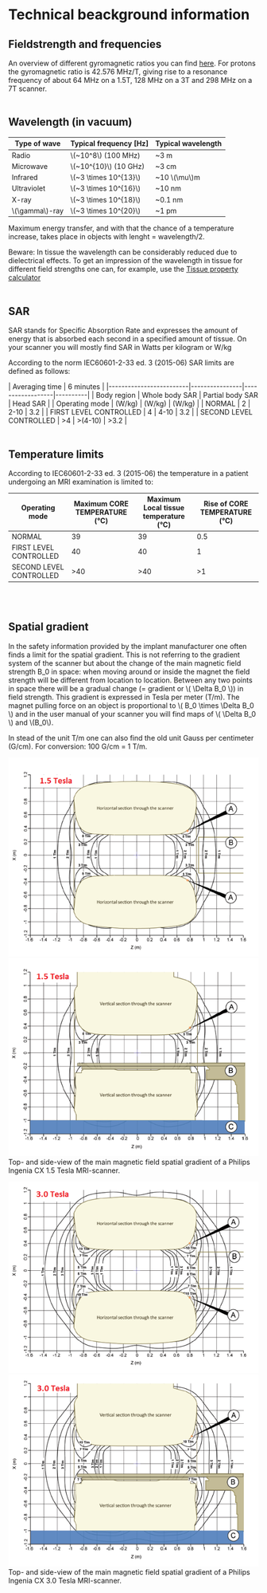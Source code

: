 
# Technical beackground information

## Fieldstrength and frequencies

An overview of different gyromagnetic ratios you can find [here](https://en.wikipedia.org/wiki/Gyromagnetic_ratio).
For protons the gyromagnetic ratio is 42.576 MHz/T, giving rise to a resonance frequency of about 64 MHz on a 1.5T, 
128 MHz on a 3T and 298 MHz on a 7T scanner.
<br>
<br>

## Wavelength (in vacuum)

| Type of wave     | Typical frequency [Hz]  | Typical wavelength |
|------------------|-------------------------|--------------------|
| Radio            | \\(~10^8\\) (100 MHz)   | ~3 m               |
| Microwave        | \\(~10^{10}\\) (10 GHz) | ~3 cm              |
| Infrared         | \\(~3 \times 10^{13}\\) | ~10 \\(\mu\\)m     |
| Ultraviolet      | \\(~3 \times 10^{16}\\) | ~10 nm             |
| X-ray            | \\(~3 \times 10^{18}\\) | ~0.1 nm            |
| \\(\gamma\\)-ray | \\(~3 \times 10^{20}\\) | ~1 pm              |

Maximum energy transfer, and with that the chance of a temperature increase, takes place
in objects with lenght = wavelength/2.<br>

Beware: In tissue the wavelength can be considerably reduced due to dielectrical effects.
To get an impression of the wavelength in tissue for different field strengths one can, 
for example, use the [Tissue property calculator](http://niremf.ifac.cnr.it/tissprop/htmlclie/htmlclie.php)
<br>
<br>

## SAR

SAR stands for Specific Absorption Rate and expresses the amount of energy that is absorbed 
each second in a specified amount of tissue. On your scanner you will mostly find SAR in Watts per kilogram or W/kg

According to the norm IEC60601-2-33 ed. 3 (2015-06) SAR limits are defined as follows:

| Averaging time          | 6 minutes      |
|-------------------------|----------------|------------------|----------|
| Body region             | Whole body SAR | Partial body SAR | Head SAR |
| Operating mode          | (W/kg)         | (W/kg)           | (W/kg)   |
| NORMAL                  | 2              | 2-10             | 3.2      |
| FIRST LEVEL CONTROLLED  | 4              | 4-10             | 3.2      |
| SECOND LEVEL CONTROLLED | >4             | >(4-10)          | >3.2     |
<br>
<br>

## Temperature limits

According to IEC60601-2-33 ed. 3 (2015-06) the temperature in a patient undergoing an MRI examination is limited to:

| Operating mode          | Maximum CORE TEMPERATURE (°C) | Maximum Local tissue temperature (°C) | Rise of CORE TEMPERATURE (°C) |
| ----------------------- | ------------------------- | --------------------------------- | ------------------------    |
| NORMAL                  | 39                        | 39                                | 0.5                         |
| FIRST LEVEL CONTROLLED  | 40                        | 40                                | 1                           |
| SECOND LEVEL CONTROLLED | >40                       | >40                               | >1                          |
<br>
<br>

## Spatial gradient

In the safety information provided by the implant manufacturer one often finds a limit for the spatial gradient.
This is not referring to the gradient system of the scanner but about the change of the main magnetic field strength B\_0 in space:
when moving around or inside the magnet the field strength will be different from location to location. 
Between any two points in space there will be a gradual change (= gradient or \\( \Delta B_0 \\)) in field strength. 
This gradient is expressed in Tesla per meter (T/m). The magnet pulling force on an object is proportional to
 \\( B_0 \times \Delta B_0 \\) and in the user manual of your scanner you will find maps of \\( \Delta B_0 \\) and \\(B_0\\).

In stead of the unit T/m one can also find the old unit Gauss per centimeter (G/cm). For conversion: 100 G/cm = 1 T/m.


![Horizontaal aanzicht](extra_materiaal/1_5_Ing_SpatGradHorz.png) 
![Verticaal aanzicht](extra_materiaal/1_5_Ing_SpatGradVert.png)  
Top- and side-view of the main magnetic field spatial gradient of a Philips Ingenia CX 1.5 Tesla MRI-scanner.


![Horizontaal aanzicht](extra_materiaal/3_0_Ing_SpatGradHorz.png) 
![Verticaal aanzicht](extra_materiaal/3_0_Ing_SpatGradVert.png)  
Top- and side-view of the main magnetic field spatial gradient of a Philips Ingenia CX 3.0 Tesla MRI-scanner.


